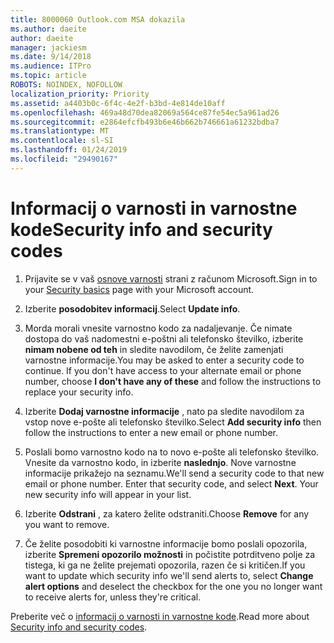 ```yaml
---
title: 8000060 Outlook.com MSA dokazila
ms.author: daeite
author: daeite
manager: jackiesm
ms.date: 9/14/2018
ms.audience: ITPro
ms.topic: article
ROBOTS: NOINDEX, NOFOLLOW
localization_priority: Priority
ms.assetid: a4403b0c-6f4c-4e2f-b3bd-4e814de10aff
ms.openlocfilehash: 469a48d70dea82069a564ce87fe54ec5a961ad26
ms.sourcegitcommit: e2864efcfb493b6e46b662b746661a61232bdba7
ms.translationtype: MT
ms.contentlocale: sl-SI
ms.lasthandoff: 01/24/2019
ms.locfileid: "29490167"
---
```

# <a name="security-info-and-security-codes"></a><span data-ttu-id="fb76c-102">Informacij o varnosti in varnostne kode</span><span class="sxs-lookup"><span data-stu-id="fb76c-102">Security info and security codes</span></span>

1. <span data-ttu-id="fb76c-103">Prijavite se v vaš [osnove varnosti](https://account.microsoft.com/security) strani z računom Microsoft.</span><span class="sxs-lookup"><span data-stu-id="fb76c-103">Sign in to your [Security basics](https://account.microsoft.com/security) page with your Microsoft account.</span></span> 
    
2. <span data-ttu-id="fb76c-104">Izberite **posodobitev informacij**.</span><span class="sxs-lookup"><span data-stu-id="fb76c-104">Select **Update info**.</span></span> 
    
3. <span data-ttu-id="fb76c-p101">Morda morali vnesite varnostno kodo za nadaljevanje. Če nimate dostopa do vaš nadomestni e-poštni ali telefonsko številko, izberite **nimam nobene od teh** in sledite navodilom, če želite zamenjati varnostne informacije.</span><span class="sxs-lookup"><span data-stu-id="fb76c-p101">You may be asked to enter a security code to continue. If you don't have access to your alternate email or phone number, choose **I don't have any of these** and follow the instructions to replace your security info.</span></span> 
    
4. <span data-ttu-id="fb76c-107">Izberite **Dodaj varnostne informacije** , nato pa sledite navodilom za vstop nove e-pošte ali telefonsko številko.</span><span class="sxs-lookup"><span data-stu-id="fb76c-107">Select **Add security info** then follow the instructions to enter a new email or phone number.</span></span> 
    
5. <span data-ttu-id="fb76c-p102">Poslali bomo varnostno kodo na to novo e-pošte ali telefonsko številko. Vnesite da varnostno kodo, in izberite **naslednjo**. Nove varnostne informacije prikažejo na seznamu.</span><span class="sxs-lookup"><span data-stu-id="fb76c-p102">We'll send a security code to that new email or phone number. Enter that security code, and select **Next**. Your new security info will appear in your list.</span></span> 
    
6. <span data-ttu-id="fb76c-111">Izberite **Odstrani** , za katero želite odstraniti.</span><span class="sxs-lookup"><span data-stu-id="fb76c-111">Choose **Remove** for any you want to remove.</span></span> 
    
7. <span data-ttu-id="fb76c-112">Če želite posodobiti ki varnostne informacije bomo poslali opozorila, izberite **Spremeni opozorilo možnosti** in počistite potrditveno polje za tistega, ki ga ne želite prejemati opozorila, razen če si kritičen.</span><span class="sxs-lookup"><span data-stu-id="fb76c-112">If you want to update which security info we'll send alerts to, select **Change alert options** and deselect the checkbox for the one you no longer want to receive alerts for, unless they're critical.</span></span> 
    
<span data-ttu-id="fb76c-113">Preberite več o [informacij o varnosti in varnostne kode](https://support.microsoft.com/help/12428/).</span><span class="sxs-lookup"><span data-stu-id="fb76c-113">Read more about [Security info and security codes](https://support.microsoft.com/help/12428/).</span></span>
  

